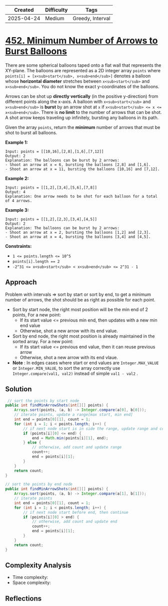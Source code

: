 | Created  | Difficulty | Tags |
| -------- | ---------- | ---- |
| 2025-04-24 | Medium | Greedy, Interval |

# [452. Minimum Number of Arrows to Burst Balloons](https://leetcode.com/problems/minimum-number-of-arrows-to-burst-balloons/description/?envType=study-plan-v2&envId=leetcode-75)

There are some spherical balloons taped onto a flat wall that represents the XY-plane. The balloons are represented as a 2D integer array `points` where `points[i] = [x<sub>start</sub>, x<sub>end</sub>]` denotes a balloon whose **horizontal diameter**  stretches between `x<sub>start</sub>` and `x<sub>end</sub>`. You do not know the exact y-coordinates of the balloons.

Arrows can be shot up **directly vertically**  (in the positive y-direction) from different points along the x-axis. A balloon with `x<sub>start</sub>` and `x<sub>end</sub>` is **burst**  by an arrow shot at `x` if `x<sub>start</sub> <= x <= x<sub>end</sub>`. There is **no limit**  to the number of arrows that can be shot. A shot arrow keeps traveling up infinitely, bursting any balloons in its path.

Given the array `points`, return the **minimum**  number of arrows that must be shot to burst all balloons.

**Example 1:** 

```
Input: points = [[10,16],[2,8],[1,6],[7,12]]
Output: 2
Explanation: The balloons can be burst by 2 arrows:
- Shoot an arrow at x = 6, bursting the balloons [2,8] and [1,6].
- Shoot an arrow at x = 11, bursting the balloons [10,16] and [7,12].
```

**Example 2:** 

```
Input: points = [[1,2],[3,4],[5,6],[7,8]]
Output: 4
Explanation: One arrow needs to be shot for each balloon for a total of 4 arrows.
```

**Example 3:** 

```
Input: points = [[1,2],[2,3],[3,4],[4,5]]
Output: 2
Explanation: The balloons can be burst by 2 arrows:
- Shoot an arrow at x = 2, bursting the balloons [1,2] and [2,3].
- Shoot an arrow at x = 4, bursting the balloons [3,4] and [4,5].
```

**Constraints:** 

- `1 <= points.length <= 10^5`
- `points[i].length == 2`
- `-2^31 <= x<sub>start</sub> < x<sub>end</sub> <= 2^31 - 1`

## Approach

Problem with intervals => sort by start or sort by end, to get a minimum number of arrows, the shot should be as right as possible for each point.

* Sort by start node, the right most position will be the min end of 2 points, For a new point:
  * If its start value <= previous min end, then updates with a new min end value
  * Otherwise, shot a new arrow with its end value.
* Sort by end node, the right most position is already maintained in the sorted array. For a new point:
  * If its start value  <= previous end value, then it can reuse previous arrow
  * Otherwise, shot a new arrow with its end vlaue.
* **Note** : In edges cases where start or end values are `Integer.MAX_VALUE` or `Integer.MIN_VALUE`, to sort the array correctly use `Integer.compare(val1, val2)` instead of simple `val1 - val2` .

## Solution

```java
 // sort the points by start node
public int findMinArrowShots(int[][] points) {
    Arrays.sort(points, (a, b) -> Integer.compare(a[0], b[0]));
    // iterate points, update a range[max start, min end]
    int end = points[0][1], count = 1;
    for (int i = 1; i < points.length; i++) {
        // if next node start is in side the range, update range and continue
        if (points[i][0] <= end) {
            end = Math.min(points[i][1], end);
        } else {
            // otherwise, add count and update range
            count++;
            end = points[i][1];
        }
    }
    return count;
}

// sort the points by end node
public int findMinArrowShots(int[][] points) {
    Arrays.sort(points, (a, b) -> Integer.compare(a[1], b[1]));
    // iterate points
    int end = points[0][1], count = 1;
    for (int i = 1; i < points.length; i++) {
        // if next node start before end, then continue
        if (points[i][0] > end) {
            // otherwise, add count and update end
            count++;
            end = points[i][1];
        }
    }
    return count;
}
```

## Complexity Analysis

- Time complexity: 
- Space complexity: 

## Reflections
